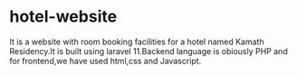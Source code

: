 # hotel-website
It is a website with room booking facilities for a hotel named Kamath Residency.It is built using laravel 11.Backend language is obiously PHP and for frontend,we have used html,css and Javascript.
